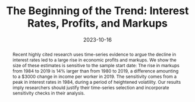 ---
title: "The Beginning of the Trend: Interest Rates, Profits, and Markups"
date: 2023-10-16
publishDate: 2023-10-16T20:13:52.623034Z
authors: ["Anton Bobrov", "James Traina"]
publication_types: ["2"]
abstract: "Recent highly cited research uses time-series evidence to argue the decline in interest rates led to a large rise in economic profits and markups. We show the size of these estimates is sensitive to the sample start date: The rise in markups from 1984 to 2019 is 14% larger than from 1980 to 2019, a difference amounting to a $3000 change in income per worker in 2019. The sensitivity comes from a peak in interest rates in 1984, during a period of heightened volatility. Our results imply researchers should justify their time-series selection and incorporate sensitivity checks in their analysis."
featured: true
publication: "Working Paper"
links: 
- name: Available at SSRN
  url: https://ssrn.com/abstract=4362776 
---